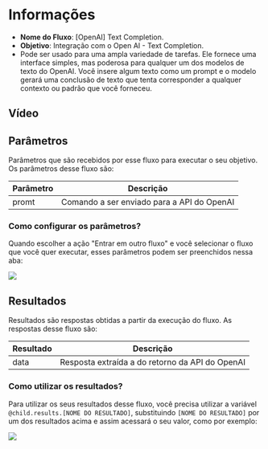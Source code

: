 # Informações

- **Nome do Fluxo**: [OpenAI] Text Completion.
- **Objetivo**: Integração com o Open AI - Text Completion.
- Pode ser usado para uma ampla variedade de tarefas. Ele fornece uma interface simples, mas poderosa para qualquer um dos modelos de texto do OpenAI. Você insere algum texto como um prompt e o modelo gerará uma conclusão de texto que tenta corresponder a qualquer contexto ou padrão que você forneceu. 

## Vídeo


## Parâmetros

Parâmetros que são recebidos por esse fluxo para executar o seu objetivo. Os parâmetros desse fluxo são:

| Parâmetro               | Descrição                                                                                                                                                                                                                   |
|-------------------------|-----------------------------------------------------------------------------------------------------------------------------------------------------------------------------------------------------------------------------|
| promt            | Comando a ser enviado para a API do OpenAI                                                 |


### Como configurar os parâmetros?

Quando escolher a ação "Entrar em outro fluxo" e você selecionar o fluxo que você quer executar, esses parâmetros podem ser preenchidos nessa aba:

<img src="https://github.com/weni-ai/hands-on/blob/main/assets/img/parametros.png?raw=true" data-canonical-src="https://github.com/weni-ai/hands-on/blob/main/assets/img/parametros.png?raw=true"/>

## Resultados

Resultados são respostas obtidas a partir da execução do fluxo. As respostas desse fluxo são:

| Resultado               | Descrição                                                                                                                                                                                                                   |
|-------------------------|-----------------------------------------------------------------------------------------------------------------------------------------------------------------------------------------------------------------------------|
| data                | Resposta extraída a do retorno da API do OpenAI |

### Como utilizar os resultados?

Para utilizar os seus resultados desse fluxo, você precisa utilizar a variável `@child.results.[NOME DO RESULTADO]`, substituindo `[NOME DO RESULTADO]` por um dos resultados acima e assim acessará o seu valor, como por exemplo:

<img src="https://github.com/weni-ai/hands-on/blob/main/assets/img/resultados.png?raw=true" data-canonical-src="https://github.com/weni-ai/hands-on/blob/main/assets/img/resultados.png?raw=true"/>
